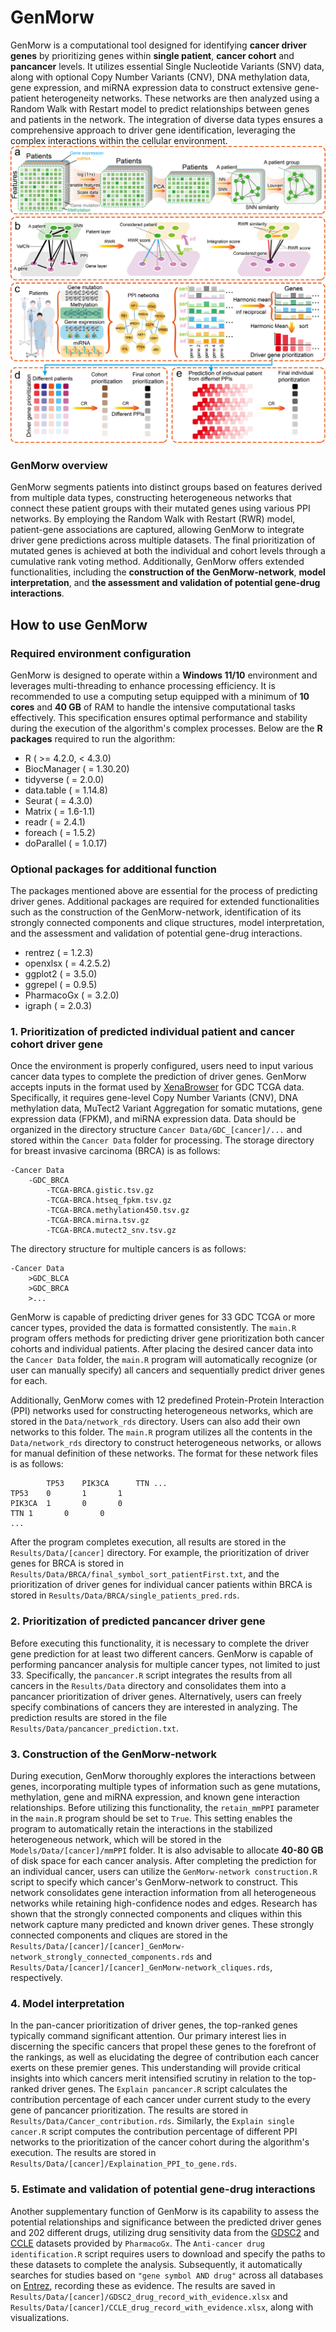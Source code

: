 # GenMorw
GenMorw is a computational tool designed for identifying **cancer driver genes** by prioritizing genes within **single patient**, **cancer cohort** and **pancancer** levels. It utilizes essential Single Nucleotide Variants (SNV) data, along with optional Copy Number Variants (CNV), DNA methylation data, gene expression, and miRNA expression data to construct extensive gene-patient heterogeneity networks. These networks are then analyzed using a Random Walk with Restart model to predict relationships between genes and patients in the network. The integration of diverse data types ensures a comprehensive approach to driver gene identification, leveraging the complex interactions within the cellular environment.
![flowchart.png](https://github.com/JLiuing/GenMorw/blob/master/flowchart.png)

###  GenMorw overview
GenMorw segments patients into distinct groups based on features derived from multiple data types, constructing heterogeneous networks that connect these patient groups with their mutated genes using various PPI networks. By employing the Random Walk with Restart (RWR) model, patient-gene associations are captured, allowing GenMorw to integrate driver gene predictions across multiple datasets. The final prioritization of mutated genes is achieved at both the individual and cohort levels through a cumulative rank voting method. Additionally, GenMorw offers extended functionalities, including the **construction of the GenMorw-network**, **model interpretation**, and **the assessment and validation of potential gene-drug interactions**. 

## How to use GenMorw
### Required environment configuration
GenMorw is designed to operate within a **Windows 11/10** environment and leverages multi-threading to enhance processing efficiency. It is recommended to use a computing setup equipped with a minimum of **10 cores** and **40 GB** of RAM to handle the intensive computational tasks effectively. This specification ensures optimal performance and stability during the execution of the algorithm's complex processes. Below are the **R packages** required to run the algorithm:

 - R ( >= 4.2.0, < 4.3.0)
 - BiocManager ( = 1.30.20)
 - tidyverse ( = 2.0.0)
 - data.table ( = 1.14.8)
 - Seurat ( = 4.3.0)
 - Matrix ( = 1.6-1.1)
 - readr ( = 2.4.1)
 - foreach ( = 1.5.2)
 - doParallel ( = 1.0.17)
 ### Optional packages for additional function
The packages mentioned above are essential for the process of predicting driver genes. Additional packages are required for extended functionalities such as the construction of the GenMorw-network, identification of its strongly connected components and clique structures, model interpretation, and the assessment and validation of potential gene-drug interactions.
 - rentrez ( = 1.2.3)
 - openxlsx ( = 4.2.5.2)
 - ggplot2 ( = 3.5.0)
 - ggrepel ( = 0.9.5)
 - PharmacoGx ( = 3.2.0)
 - igraph ( = 2.0.3)
 ### 1. Prioritization of predicted individual patient and cancer cohort driver gene
Once the environment is properly configured, users need to input various cancer data types to complete the prediction of driver genes. GenMorw accepts inputs in the format used by [XenaBrowser](https://xenabrowser.net/datapages/) for GDC TCGA data. Specifically, it requires gene-level Copy Number Variants (CNV), DNA methylation data, MuTect2 Variant Aggregation for somatic mutations, gene expression data (FPKM), and miRNA expression data. Data should be organized in the directory structure `Cancer Data/GDC_[cancer]/...` and stored within the `Cancer Data` folder for processing. The storage directory for breast invasive carcinoma (BRCA) is as follows:

    -Cancer Data
	    -GDC_BRCA
		    -TCGA-BRCA.gistic.tsv.gz
		    -TCGA-BRCA.htseq_fpkm.tsv.gz
		    -TCGA-BRCA.methylation450.tsv.gz
		    -TCGA-BRCA.mirna.tsv.gz
		    -TCGA-BRCA.mutect2_snv.tsv.gz
The directory structure for multiple cancers is as follows:

    -Cancer Data
	    >GDC_BLCA
	    >GDC_BRCA
	    >...
GenMorw is capable of predicting driver genes for 33 GDC TCGA or more cancer types, provided the data is formatted consistently. The `main.R` program offers methods for predicting driver gene prioritization both cancer cohorts and individual patients. After placing the desired cancer data into the `Cancer Data` folder, the `main.R` program will automatically recognize (or user can manually specify) all cancers and sequentially predict driver genes for each.

Additionally, GenMorw comes with 12 predefined Protein-Protein Interaction (PPI) networks used for constructing heterogeneous networks, which are stored in the `Data/network_rds` directory. Users can also add their own networks to this folder. The `main.R` program utilizes all the contents in the `Data/network_rds` directory to construct heterogeneous networks, or allows for manual definition of these networks. The format for these network files is as follows:

		    TP53	PIK3CA		TTN	...
	TP53	0		1		1
	PIK3CA	1		0		0
	TTN	1		0		0
	...			
After the program completes execution, all results are stored in the `Results/Data/[cancer]` directory. For example, the prioritization of driver genes for BRCA is stored in `Results/Data/BRCA/final_symbol_sort_patientFirst.txt`, and the prioritization of driver genes for individual cancer patients within BRCA is stored in `Results/Data/BRCA/single_patients_pred.rds`.
 ### 2. Prioritization of predicted pancancer driver gene
Before executing this functionality, it is necessary to complete the driver gene prediction for at least two different cancers. GenMorw is capable of performing pancancer analysis for multiple cancer types, not limited to just 33. Specifically, the `pancancer.R` script integrates the results from all cancers in the `Results/Data` directory and consolidates them into a pancancer prioritization of driver genes. Alternatively, users can freely specify combinations of cancers they are interested in analyzing. The prediction results are stored in the file `Results/Data/pancancer_prediction.txt`.
 ### 3. Construction of the GenMorw-network
During execution, GenMorw thoroughly explores the interactions between genes, incorporating multiple types of information such as gene mutations, methylation, gene and miRNA expression, and known gene interaction relationships. Before utilizing this functionality, the `retain_mmPPI` parameter in the `main.R` program should be set to `True`. This setting enables the program to automatically retain the interactions in the stabilized heterogeneous network, which will be stored in the `Models/Data/[cancer]/mmPPI` folder. It is also advisable to allocate **40-80 GB** of disk space for each cancer analysis.
After completing the prediction for an individual cancer, users can utilize the `GenMorw-network construction.R` script to specify which cancer's GenMorw-network to construct. This network consolidates gene interaction information from all heterogeneous networks while retaining high-confidence nodes and edges. Research has shown that the strongly connected components and cliques within this network capture many predicted and known driver genes. These strongly connected components and cliques are stored in the `Results/Data/[cancer]/[cancer]_GenMorw-network_strongly_connected_components.rds` and `Results/Data/[cancer]/[cancer]_GenMorw-network_cliques.rds`, respectively.
 ### 4. Model interpretation
In the pan-cancer prioritization of driver genes, the top-ranked genes typically command significant attention. Our primary interest lies in discerning the specific cancers that propel these genes to the forefront of the rankings, as well as elucidating the degree of contribution each cancer exerts on these premier genes. This understanding will provide critical insights into which cancers merit intensified scrutiny in relation to the top-ranked driver genes.
The `Explain pancancer.R` script calculates the contribution percentage of each  cancer under current study to the every gene of pancancer prioritization. The results are stored in `Results/Data/Cancer_contribution.rds`.
Similarly, the `Explain single cancer.R` script computes the contribution percentage of different PPI networks to the prioritization of the cancer cohort during the algorithm's execution. The results are stored in `Results/Data/[cancer]/Explaination_PPI_to_gene.rds`.
 ### 5. Estimate and validation of potential gene-drug interactions
Another supplementary function of GenMorw is its capability to assess the potential relationships and significance between the predicted driver genes and 202 different drugs, utilizing drug sensitivity data from the [GDSC2](https://zenodo.org/records/5787145) and [CCLE](https://zenodo.org/records/3905462) datasets provided by `PharmacoGx`. The `Anti-cancer drug identification.R` script requires users to download and specify the paths to these datasets to complete the analysis. Subsequently, it automatically searches for studies based on `"gene symbol AND drug"` across all databases on [Entrez](https://www.ncbi.nlm.nih.gov/), recording these as evidence. The results are saved in `Results/Data/[cancer]/GDSC2_drug_record_with_evidence.xlsx` and `Results/Data/[cancer]/CCLE_drug_record_with_evidence.xlsx`, along with visualizations.
